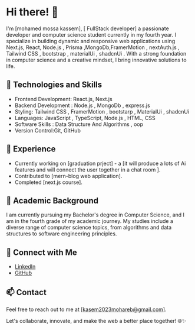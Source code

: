 # Hi there! 👋

I'm [mohamed mossa kassem], [ FullStack developer] a passionate developer and computer science student currently in my fourth year. I specialize in building dynamic and responsive web applications using Next.js, React, Node.js , Prisma ,MongoDb,FramerMotion , nextAuth.js , Tailwind CSS , bootstrap , materialUi , shadcnUi . With a strong foundation in computer science and a creative mindset, I bring innovative solutions to life.

## 🚀 Technologies and Skills

- Frontend Development: React.js, Next.js  
- Backend Development : Node.js , MongoDb , express.js
- Styling: Tailwind CSS ,  FramerMotion , bootstarp , MaterialUi , shadcnUi
- Languages: JavaScript , TypeScript, Node.js , HTML, CSS
- Software Skills : Data Structure And Algorithms ,  oop 
- Version Control:Git, GitHub 
 
## 💼 Experience

- Currently working on [graduation prject] - a [it will produce a lots of Ai features and will connect the user together in a chat room ].
- Contributed to [mern-blog web application].
- Completed [next.js course].

## 🌱 Academic Background

I am currently pursuing my Bachelor's degree in Computer Science, and I am in the fourth grade of my academic journey. My studies include a diverse range of computer science topics, from algorithms and data structures to software engineering principles.

## 🔗 Connect with Me

- [LinkedIn](linkedin.com/in/kasem-mohareb-a8060128b)
- [GitHub](https://github.com/kasem2024)


## 📫 Contact

Feel free to reach out to me at [kasem2023mohareb@gmail.com].

Let's collaborate, innovate, and make the web a better place together! 🌐✨


